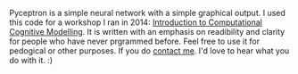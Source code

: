 Pyceptron is a simple neural network with a simple graphical output. I used this code for a workshop I ran in 2014: [Introduction to Computational Cognitive Modelling](https://sites.google.com/site/introcompcog/). It is written with an emphasis on readibility and clarity for people who have never prgrammed before. Feel free to use it for pedogical or other purposes. If you do [contact me](olivia@oliviaguest.com). I'd love to hear what you do with it. :)
